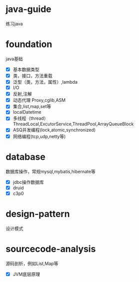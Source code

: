 # java-guide
练习java

# foundation
java基础

- [x] 基本数据类型
- [x] 类，接口，方法重载
- [x] 泛型（类，方法，属性）,lambda
- [x] I/O
- [x] 反射,注解
- [x] 动态代理 Proxy,cglib,ASM
- [x] 集合,list,map,set等
- [x] localDatetime
- [x] 多线程（thread）ThreadLocal,ExcutorService,ThreadPool,ArrayQueueBlock
- [x] ASQ并发编程(lock,atomic,synchronized)
- [x] 网络编程(tcp,udp,netty等)

# database
数据库操作，常规mysql,mybatis,hibernate等

- [x] jdbc操作数据库
- [x] druid
- [x] c3p0

# design-pattern
设计模式

# sourcecode-analysis
源码剖析，例如List,Map等

- [x] JVM底层原理